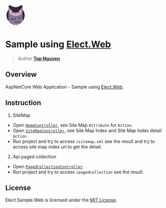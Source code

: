 ﻿![Logo](../../../Logo.png)
# Sample using [Elect.Web](../../../src/Web/Elect.Web/README.md)
> Author [**Top Nguyen**](http://topnguyen.com)

## Overview

AspNetCore Web Application - Sample using [Elect.Web](../../../src/Web/Elect.Web/README.md).

## Instruction
1. SiteMap
- Open [`HomeController`](Controllers/HomeController.cs), see Site Map `Attribute` for `Action`.
- Open [`SiteMapController`](Controllers/SiteMapController.cs), see Site Map Index and Site Map Index detail `Action`.
- Run project and try to access `/sitemap.xml` see the result and try to access site map index url to get the detail.

2. Api paged collection
- Open [`PagedCollectionController`](Controllers/PagedCollectionController.cs).
- Run project and try to access `/pagedcollection` see the result.

## License
Elect.Sample.Web is licensed under the [MIT License](../../../LICENSE).